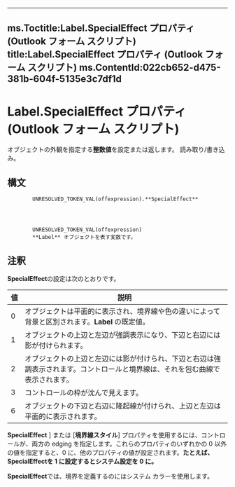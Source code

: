 

---
ms.Toctitle:Label.SpecialEffect プロパティ (Outlook フォーム スクリプト)
title:Label.SpecialEffect プロパティ (Outlook フォーム スクリプト)
ms.ContentId:022cb652-d475-381b-604f-5135e3c7df1d
---
# Label.SpecialEffect プロパティ (Outlook フォーム スクリプト)




オブジェクトの外観を指定する**整数値**を設定または返します。 読み取り/書き込み。

## 構文

            UNRESOLVED_TOKEN_VAL(offexpression).**SpecialEffect**




            UNRESOLVED_TOKEN_VAL(offexpression)
            **Label** オブジェクトを表す変数です。



## 注釈
**SpecialEffect**の設定は次のとおりです。

|**値**|**説明**|
|---|---|
|0|オブジェクトは平面的に表示され、境界線や色の違いによって背景と区別されます。**Label** の既定値。|
|1|オブジェクトの上辺と左辺が強調表示になり、下辺と右辺には影が付けられます。|
|2|オブジェクトの上辺と左辺には影が付けられ、下辺と右辺は強調表示されます。コントロールと境界線は、それを包む曲線で表示されます。|
|3|コントロールの枠が沈んで見えます。|
|6|オブジェクトの下辺と右辺に隆起線が付けられ、上辺と左辺は平面的に表示されます。|



**SpecialEffect** ] または [**境界線スタイル**] プロパティを使用するには、コントロールが、両方の edging を指定します。これらのプロパティのいずれかの 0 以外の値を指定すると、0 に、他のプロパティの値が設定されます。**たとえば、 SpecialEffectを 1 に設定するとシステム設定を 0 に。**



**SpecialEffect**では、境界を定義するのにはシステム カラーを使用します。




